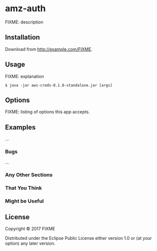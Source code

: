# amz-auth

FIXME: description

## Installation

Download from http://example.com/FIXME.

## Usage

FIXME: explanation

    $ java -jar aws-creds-0.1.0-standalone.jar [args]

## Options

FIXME: listing of options this app accepts.

## Examples

...

### Bugs

...

### Any Other Sections
### That You Think
### Might be Useful

## License

Copyright © 2017 FIXME

Distributed under the Eclipse Public License either version 1.0 or (at
your option) any later version.
